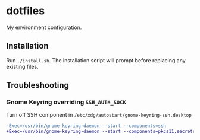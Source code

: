 # dotfiles

My environment configuration.

## Installation

Run `./install.sh`.
The installation script will prompt before replacing any existing files.

## Troubleshooting

### Gnome Keyring overriding `SSH_AUTH_SOCK`

Turn off SSH component in `/etc/xdg/autostart/gnome-keyring-ssh.desktop`

```diff
-Exec=/usr/bin/gnome-keyring-daemon --start --components=ssh
+Exec=/usr/bin/gnome-keyring-daemon --start --components=pkcs11,secrets
```
